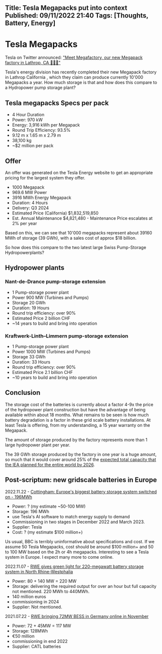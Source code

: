 Title: Tesla Megapacks put into context
Published: 09/11/2022 21:40
Tags: [Thoughts, Battery, Energy] 
---

# Tesla Megapacks

Tesla on Twitter announced: ["Meet Megafactory, our new Megapack factory in Lathrop, CA 🔋🔋🔋"](https://t.co/aw85eHECXI)

Tesla's energy division has recently completed their new Megapack factory in Lathrop California , which they claim can produce currently 10'000 Megapacks a year. How much storage is that and how does this compare to a Hydropower pump storage plant?

## Tesla megapacks Specs per pack 

- 4 Hour Duration 
- Power: 970 kW 
- Energy: 3,916 kWh per Megapack 
- Round Trip Efficiency: 93.5% 
- 9.12 m x 1.65 m x 2.79 m 
- 38,100 kg
- ~$2 million per pack

## Offer 

An offer was generated on the Tesla Energy website to get an appropriate pricing for the largest system they offer.

- 1000 Megapack 
- 969.6 MW Power 
- 3916 MWh Energy Megapack 
- Duration: 4 Hours 
- Delivery: Q3 2024 
- Estimated Price (California) $1,832,519,850 
- Est. Annual Maintenance $4,821,480 - Maintenance Price escalates at 2% per year

Based on this, we can see that 10'000 megapacks represent about 39160 MWh of storage (39 GWh), with a sales cost of approx $18 billion. 

So how does this compare to the two latest large Swiss Pump-Storage Hydropowerplants?

## Hydropower plants

### Nant-de-Drance pump-storage extension

- 1 Pump-storage power plant
- Power 900 MW (Turbines and Pumps)
- Storage 20 GWh
- Duration: 19 Hours
- Round trip efficiency: over 90%
- Estimated Price 2 billion CHF
- ~14 years to build and bring into operation

### Kraftwerk-Linth–Limmern pump-storage extension

- 1 Pump-storage power plant
- Power 1000 MW (Turbines and Pumps)
- Storage 33 GWh
- Duration: 33 Hours
- Round trip efficiency: over 90%
- Estimated Price 2.1 billion CHF
- ~10 years to build and bring into operation


## Conclusion
The storage cost of the batteries is currently about a factor 4-9x the price of the hydropower plant construction but have the advantage of being available within about 18 months. What remains to be seen is how much battery degradation is a factor in these grid scale battery installations. At least Tesla is offering, from my understanding, a 15 year warranty on the Megapack.

The amount of storage produced by the factory represents more than 1 large hydropower plant per year.

The 39 GWh storage produced by the factory in one year is a huge amount, so much that it would cover around 25% of the [expected total capacity that the IEA planned for the entire world by 2026](https://www.iea.org/data-and-statistics/charts/battery-storage-capability-by-countries-2020-and-2026).

## Post-scriptum: new gridscale batteries in Europe

2022.11.22 - [Cottingham: Europe's biggest battery storage system switched on - 196MWh](https://www.bbc.com/news/uk-england-humber-63707463)

- Power: ? (my estimate ~50-100 MW)
- Storage: 196 MWh  
- use Tesla's AI software to match energy supply to demand
- Commissioning in two stages in December 2022 and March 2023.
- Supplier: Tesla
- Cost: ? (my estimate $100 million+)

Us usual, BBC is terribly uninformative about specifications and cost. If we assume 50 Tesla Megapacks, cost should be around $100 million+ and 50 to 100 MW based on the 2h or 4h megapacks. Interesting to see a Tesla system in Europe. I expect many more to come online.

2022.11.07 - [RWE gives green light for 220-megawatt battery storage system in North Rhine-Westphalia](https://www.rwe.com/en/press/rwe-generation/2022-11-07-battery-storage-220-mw-neurath)

- Power: 80 + 140 MW = 220 MW
- Storage: delivering the required output for over an hour but full capacity not mentioned. 220 MWh to 440MWh.
- 140 million euros
- commissioning in 2024
- Supplier: Not mentioned.

2021.07.22 - [RWE bringing 72MW BESS in Germany online in November](https://www.rwe.com/en/press/rwe-ag/2021-07-22-rwe-builds-one-of-the-largest-battery-storage-facilities-in-germany)

- Power: 72 + 45MW = 117 MW
- Storage: 128MWh
- €50 million
- commissioning in end 2022
- Supplier: CATL batteries
